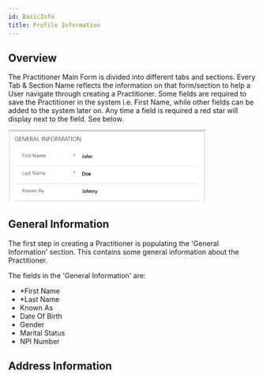 ```yaml
---
id: BasicInfo
title: Profile Information
---
```

## Overview

The Practitioner Main Form is divided into different tabs and sections. Every Tab & Section Name reflects the information on that form/section to help a User navigate through creating a Practitioner. Some fields are required to save the Practitioner in the system i.e. First Name, while other fields can be added to the system later on. Any time a field is required a red star will display next to the field. See below. 

<img src="/img/requiredFields.jpg" width="400"/>

## General Information 

The first step in creating a Practitioner is populating the 'General Information' section. This contains some general information about the Practitioner. 

The fields in the 'General Information' are:
- *First Name
- *Last Name
- Known As
- Date Of Birth
- Gender
- Marital Status
- NPI Number


## Address Information 

